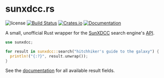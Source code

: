 sunxdcc.rs
==========

![license](https://raster.shields.io/badge/license-MIT%20with%20restrictions-green.png)
[![Build Status](https://img.shields.io/github/workflow/status/woodruffw/sunxdcc/CI/master)](https://github.com/woodruffw/sunxdcc/actions?query=workflow%3ACI)
[![Crates.io](https://img.shields.io/crates/v/sunxdcc)](https://crates.io/crates/sunxdcc)
[![Documentation](https://docs.rs/sunxdcc/badge.svg)](https://docs.rs/sunxdcc)

A small, unofficial Rust wrapper for the [SunXDCC](https://sunxdcc.com/)
search engine's [API](https://sunxdcc.com/#api).

```rust
use sunxdcc;

for result in sunxdcc::search("hitchhiker's guide to the galaxy") {
  println!("{:?}", result.unwrap());
}
```

See the [documentation](https://docs.rs/sunxdcc) for all available result fields.
